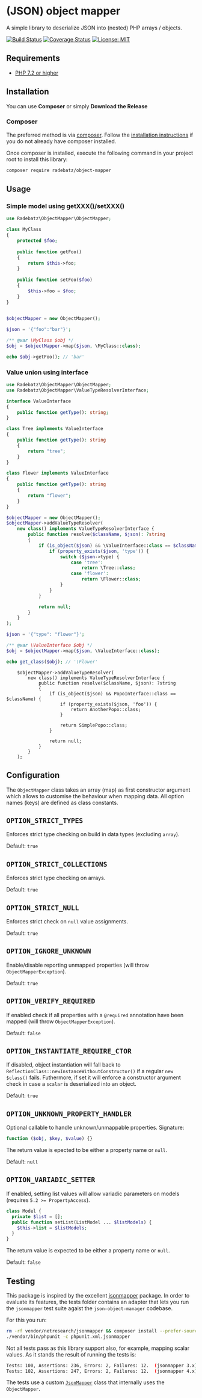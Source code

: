 # (JSON) object mapper #
A simple library to deserialize JSON into (nested) PHP  arrays / objects.

[![Build Status](https://github.com/DerManoMann/json-object-mapper/workflows/build/badge.svg)](https://github.com/DerManoMann/json-object-mapper/actions?query=workflow:build)
[![Coverage Status](https://coveralls.io/repos/github/DerManoMann/json-object-mapper/badge.svg)](https://coveralls.io/github/DerManoMann/json-object-mapper)
[![License: MIT](https://img.shields.io/badge/License-MIT-yellow.svg)](https://opensource.org/licenses/MIT)

## Requirements ##
* [PHP 7.2 or higher](http://www.php.net/)

## Installation ##

You can use **Composer** or simply **Download the Release**

### Composer ###

The preferred method is via [composer](https://getcomposer.org). Follow the
[installation instructions](https://getcomposer.org/doc/00-intro.md) if you do not already have
composer installed.

Once composer is installed, execute the following command in your project root to install this library:

```sh
composer require radebatz/object-mapper
```

## Usage ##
### Simple model using getXXX()/setXXX() ###
```php
use Radebatz\ObjectMapper\ObjectMapper;

class MyClass 
{
    protected $foo;
    
    public function getFoo()
    {
        return $this->foo;
    }
    
    public function setFoo($foo) 
    {
        $this->foo = $foo;
    }
}

    
$objectMapper = new ObjectMapper();

$json = '{"foo":"bar"}';

/** @var \MyClass $obj */
$obj = $objectMapper->map($json, \MyClass::class);

echo $obj->getFoo(); // 'bar'
```

### Value union using interface ###
```php
use Radebatz\ObjectMapper\ObjectMapper;
use Radebatz\ObjectMapper\ValueTypeResolverInterface;

interface ValueInterface
{
    public function getType(): string;
}

class Tree implements ValueInterface
{
    public function getType(): string
    {
        return "tree";
    }
}

class Flower implements ValueInterface
{
    public function getType(): string
    {
        return "flower";
    }
}

$objectMapper = new ObjectMapper();
$objectMapper->addValueTypeResolver(
    new class() implements ValueTypeResolverInterface {
        public function resolve($className, $json): ?string
        {
            if (is_object($json) && \ValueInterface::class == $className) {
                if (property_exists($json, 'type')) {
                    switch ($json->type) {
                        case 'tree':
                            return \Tree::class;
                        case 'flower':
                            return \Flower::class;
                    }
                }
            }

            return null;
        }
    }
);

$json = '{"type": "flower"}';

/** @var \ValueInterface $obj */
$obj = $objectMapper->map($json, \ValueInterface::class);

echo get_class($obj); // '\Flower'

```
        $objectMapper->addValueTypeResolver(
            new class() implements ValueTypeResolverInterface {
                public function resolve($className, $json): ?string
                {
                    if (is_object($json) && PopoInterface::class == $className) {
                        if (property_exists($json, 'foo')) {
                            return AnotherPopo::class;
                        }

                        return SimplePopo::class;
                    }

                    return null;
                }
            }
        );


## Configuration ##
The `ObjectMapper` class takes an array (map) as first constructor argument which allows to customise the behaviour when mapping data.
All option names (keys) are defined as class constants.

**`OPTION_STRICT_TYPES`**
---
Enforces strict type checking on build in data types (excluding `array`).

Default: `true`

**`OPTION_STRICT_COLLECTIONS`**
---
Enforces strict type checking on arrays.

Default: `true`

**`OPTION_STRICT_NULL`**
---
Enforces strict check on `null` value assignments.

Default: `true`

**`OPTION_IGNORE_UNKNOWN`**
---
Enable/disable reporting unmapped properties (will throw `ObjectMapperException`).

Default: `true`

**`OPTION_VERIFY_REQUIRED`**
---
If enabled check if all properties with a `@required` annotation have been mapped (will throw `ObjectMapperException`).

Default: `false`

**`OPTION_INSTANTIATE_REQUIRE_CTOR`**
---
If disabled, object instantiation will fall back to `ReflectionClass::newInstanceWithoutConstructor()` if a regular `new $class()` fails.
Futhermore, if set it will enforce a constructor argument check in case a `scalar` is deserialized into an object.

Default: `true`

**`OPTION_UNKNOWN_PROPERTY_HANDLER`**
---
Optional callable to handle unknown/unmappable properties.
Signature:
```php
function ($obj, $key, $value) {}
```
The return value is epected to be either a property name or `null`.

Default: `null`

**`OPTION_VARIADIC_SETTER`**
---
If enabled, setting list values will allow variadic parameters on models (requires `5.2 >= PropertyAccess`).
```php
class Model {
  private $list = [];
  public function setList(ListModel ... $listModels) {
    $this->list = $listModels;  
  }
}
```
The return value is expected to be either a property name or `null`.

Default: `false`


## Testing ##
This package is inspired by the excellent [jsonmapper](https://github.com/cweiske/jsonmapper) package.
In order to evaluate its features, the tests folder contains an adapter that lets you run the ```jsonmapper``` test suite agaist the ```json-object-manager``` codebase.

For this you run:

```sh
rm -rf vendor/netresearch/jsonmapper && composer install --prefer-source
./vendor/bin/phpunit -c phpunit.xml.jsonmapper
``` 

Not all tests pass as this library support also, for example, mapping scalar values. As it stands the result of running the tests is:

```sh
Tests: 100, Assertions: 236, Errors: 2, Failures: 12.  (jsonmapper 3.x)
Tests: 102, Assertions: 247, Errors: 2, Failures: 12.  (jsonmapper 4.x)
```

The tests use a custom [`JsonMapper`](tests/JsonMapper/JsonMapper.php) class that internally uses the `ObjectMapper`.
